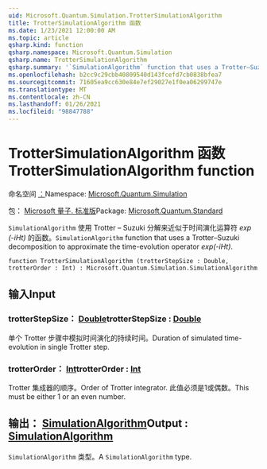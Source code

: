```yaml
---
uid: Microsoft.Quantum.Simulation.TrotterSimulationAlgorithm
title: TrotterSimulationAlgorithm 函数
ms.date: 1/23/2021 12:00:00 AM
ms.topic: article
qsharp.kind: function
qsharp.namespace: Microsoft.Quantum.Simulation
qsharp.name: TrotterSimulationAlgorithm
qsharp.summary: '`SimulationAlgorithm` function that uses a Trotter–Suzuki decomposition to approximate the time-evolution operator _exp(-iHt)_.'
ms.openlocfilehash: b2cc9c29cbb40809540d143fcefd7cb0838bfea7
ms.sourcegitcommit: 71605ea9cc630e84e7ef29027e1f0ea06299747e
ms.translationtype: MT
ms.contentlocale: zh-CN
ms.lasthandoff: 01/26/2021
ms.locfileid: "98847788"
---
```

# <a name="trottersimulationalgorithm-function"></a><span data-ttu-id="e6ed5-102">TrotterSimulationAlgorithm 函数</span><span class="sxs-lookup"><span data-stu-id="e6ed5-102">TrotterSimulationAlgorithm function</span></span>

<span data-ttu-id="e6ed5-103">命名空间 [：](xref:Microsoft.Quantum.Simulation)</span><span class="sxs-lookup"><span data-stu-id="e6ed5-103">Namespace: [Microsoft.Quantum.Simulation](xref:Microsoft.Quantum.Simulation)</span></span>

<span data-ttu-id="e6ed5-104">包： [Microsoft 量子. 标准版](https://nuget.org/packages/Microsoft.Quantum.Standard)</span><span class="sxs-lookup"><span data-stu-id="e6ed5-104">Package: [Microsoft.Quantum.Standard](https://nuget.org/packages/Microsoft.Quantum.Standard)</span></span>


<span data-ttu-id="e6ed5-105">`SimulationAlgorithm` 使用 Trotter – Suzuki 分解来近似于时间演化运算符 _exp (-iHt)_ 的函数。</span><span class="sxs-lookup"><span data-stu-id="e6ed5-105">`SimulationAlgorithm` function that uses a Trotter–Suzuki decomposition to approximate the time-evolution operator _exp(-iHt)_.</span></span>

```qsharp
function TrotterSimulationAlgorithm (trotterStepSize : Double, trotterOrder : Int) : Microsoft.Quantum.Simulation.SimulationAlgorithm
```


## <a name="input"></a><span data-ttu-id="e6ed5-106">输入</span><span class="sxs-lookup"><span data-stu-id="e6ed5-106">Input</span></span>

### <a name="trotterstepsize--double"></a><span data-ttu-id="e6ed5-107">trotterStepSize： [Double](xref:microsoft.quantum.lang-ref.double)</span><span class="sxs-lookup"><span data-stu-id="e6ed5-107">trotterStepSize : [Double](xref:microsoft.quantum.lang-ref.double)</span></span>

<span data-ttu-id="e6ed5-108">单个 Trotter 步骤中模拟时间演化的持续时间。</span><span class="sxs-lookup"><span data-stu-id="e6ed5-108">Duration of simulated time-evolution in single Trotter step.</span></span>


### <a name="trotterorder--int"></a><span data-ttu-id="e6ed5-109">trotterOrder： [Int](xref:microsoft.quantum.lang-ref.int)</span><span class="sxs-lookup"><span data-stu-id="e6ed5-109">trotterOrder : [Int](xref:microsoft.quantum.lang-ref.int)</span></span>

<span data-ttu-id="e6ed5-110">Trotter 集成器的顺序。</span><span class="sxs-lookup"><span data-stu-id="e6ed5-110">Order of Trotter integrator.</span></span> <span data-ttu-id="e6ed5-111">此值必须是1或偶数。</span><span class="sxs-lookup"><span data-stu-id="e6ed5-111">This must be either 1 or an even number.</span></span>



## <a name="output--simulationalgorithm"></a><span data-ttu-id="e6ed5-112">输出： [SimulationAlgorithm](xref:Microsoft.Quantum.Simulation.SimulationAlgorithm)</span><span class="sxs-lookup"><span data-stu-id="e6ed5-112">Output : [SimulationAlgorithm](xref:Microsoft.Quantum.Simulation.SimulationAlgorithm)</span></span>

<span data-ttu-id="e6ed5-113">`SimulationAlgorithm` 类型。</span><span class="sxs-lookup"><span data-stu-id="e6ed5-113">A `SimulationAlgorithm` type.</span></span>